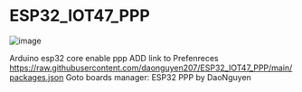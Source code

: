 # ESP32_IOT47_PPP
![image](https://github.com/daonguyen207/ESP32_IOT47_PPP/assets/54179901/5b28729b-274a-477a-9fbd-2cbaea07a18a)

Arduino esp32 core enable ppp
ADD link to Prefenreces
https://raw.githubusercontent.com/daonguyen207/ESP32_IOT47_PPP/main/packages.json
Goto boards manager: ESP32 PPP by DaoNguyen
